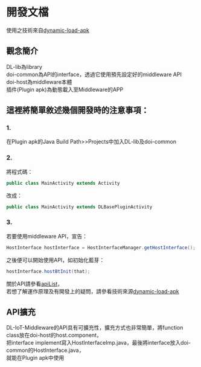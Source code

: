 ﻿# 開發文檔

使用之技術來自[dynamic-load-apk](https://github.com/singwhatiwanna/dynamic-load-apk)

## 觀念簡介
DL-lib為library  
doi-common為API的interface，透過它使用預先設定好的middleware API  
doi-host為middleware本體  
插件(Plugin apk)為動態載入至Middleware的APP  

## 這裡將簡單敘述幾個開發時的注意事項：  
### 1.  
在Plugin apk的Java Build Path>>Projects中加入DL-lib及doi-common  
### 2.  
將程式碼：  
```java
public class MainActivity extends Activity
```
改成：
```java
public class MainActivity extends DLBasePluginActivity
```
### 3.  
若要使用middleware API，宣告：
```java
HostInterface hostInterface = HostInterfaceManager.getHostInterface();
```
之後便可以開始使用API，如初始化藍芽：
```java
hostInterface.hostBtInit(that);
```  
  
關於API請參看[apiList]( https://github.com/soyCracker/DL-IoT-Middleware/blob/master/middleware/apiList.md)，  
若想了解運作原理及有開發上的疑問，請參看技術來源[dynamic-load-apk](https://github.com/singwhatiwanna/dynamic-load-apk)  

## API擴充
DL-IoT-Middleware的API具有可擴充性，擴充方式也非常簡單，將function class放在doi-host的host.component，  
把interface implement寫入HostInterfaceImp.java，最後將interface放入doi-common的HostInterface.java，  
就能在Plugin apk中使用
